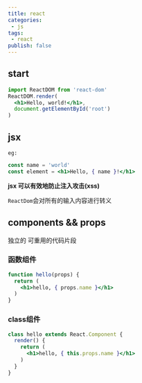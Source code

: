 ```yaml
---
title: react
categories:
 - js
tags:
 - react
publish: false
---
```


## start

```jsx
import ReactDOM from 'react-dom'
ReactDOM.render(
  <h1>Hello, world!</h1>,
  document.getElementById('root')
)
```

## jsx

` eg: `

```jsx
const name = 'world'
const element = <h1>Hello, { name }!</h1>
```

<b>jsx 可以有效地防止注入攻击(xss)</b>

` ReactDom `会对所有的输入内容进行转义

## components && props

独立的 可重用的代码片段

### 函数组件

```jsx
function hello(props) {
  return (
    <h1>hello, { props.name }</h1>
  )
}
```

### class组件

```jsx
class hello extends React.Component {
  render() {
    return (
      <h1>hello, { this.props.name }</h1>
    )
  }
}
```

